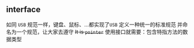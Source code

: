 ##  interface
如同 `USB` 规范一样，键盘、鼠标、...都实现了`USB` 
定义一种统一的标准规范 并命名为一个规范，让大家去遵守
~~It is `pointer`~~
使用接口就需要：包含特指方法的数据类型
